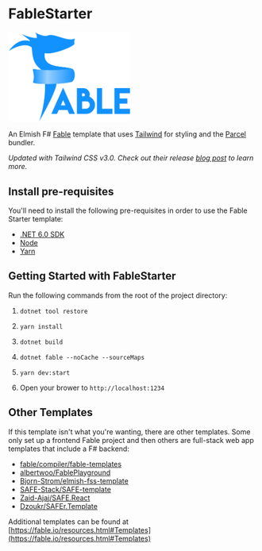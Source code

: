 # FableStarter

<img src="src/fable_logo.png" alt="Fable Logo" width="245.8" />

An Elmish F# [Fable](https://fable.io) template that uses [Tailwind](https://tailwindcss.com) for styling and the [Parcel](https://parceljs.org) bundler.

_Updated with Tailwind CSS v3.0. Check out their release [blog post](https://tailwindcss.com/blog/tailwindcss-v3) to learn more._

## Install pre-requisites

You'll need to install the following pre-requisites in order to use the Fable Starter template:

- [.NET 6.0 SDK](https://dotnet.microsoft.com/download/dotnet/6.0)
- [Node](https://nodejs.org/en/download/)
- [Yarn](https://classic.yarnpkg.com/lang/en/)

## Getting Started with FableStarter

Run the following commands from the root of the project directory:

1. `dotnet tool restore`

2. `yarn install`

3. `dotnet build`

4. `dotnet fable --noCache --sourceMaps`

5. `yarn dev:start`

6. Open your brower to `http://localhost:1234`

## Other Templates

If this template isn't what you're wanting, there are other templates. Some only set up a frontend Fable project and then others are full-stack web app templates that include a F# backend:

- [fable/compiler/fable-templates](https://github.com/fable-compiler/fable-templates)
- [albertwoo/FablePlayground](https://github.com/albertwoo/FablePlayground)
- [Bjorn-Strom/elmish-fss-template](https://github.com/Bjorn-Strom/elmish-fss-template)
- [SAFE-Stack/SAFE-template](https://github.com/SAFE-Stack/SAFE-template)
- [Zaid-Ajaj/SAFE.React](https://github.com/Zaid-Ajaj/SAFE.React)
- [Dzoukr/SAFEr.Template](https://github.com/Dzoukr/SAFEr.Template)

Additional templates can be found at [https://fable.io/resources.html#Templates](https://fable.io/resources.html#Templates)
